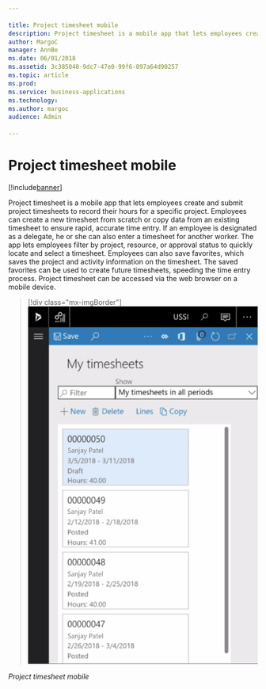 ```yaml
---

title: Project timesheet mobile
description: Project timesheet is a mobile app that lets employees create and submit project timesheets to record their hours for a specific project.
author: MargoC
manager: AnnBe
ms.date: 06/01/2018
ms.assetid: 3c385048-9dc7-47e0-99f6-897a64d90257
ms.topic: article
ms.prod: 
ms.service: business-applications
ms.technology: 
ms.author: margoc
audience: Admin

---
```

#  Project timesheet mobile




[!include[banner](../../includes/banner.md)]

Project timesheet is a mobile app that lets employees create and submit project
timesheets to record their hours for a specific project. Employees can create a
new timesheet from scratch or copy data from an existing timesheet to ensure
rapid, accurate time entry. If an employee is designated as a delegate, he or
she can also enter a timesheet for another worker. The app lets employees filter
by project, resource, or approval status to quickly locate and select a
timesheet. Employees can also save favorites, which saves the project and
activity information on the timesheet. The saved favorites can be used to create
future timesheets, speeding the time entry process. Project timesheet can be
accessed via the web browser on a mobile device.

> [!div class="mx-imgBorder"] 
> ![A screenshot of the project timesheet mobile app](media/project-timesheet-mobile-1.png "A screenshot of the project timesheet mobile app")
<!-- FO_Project_timesheet_mobile_A.png -->


*Project timesheet mobile*
